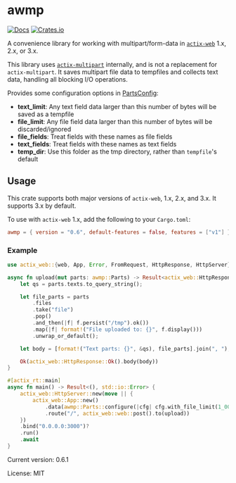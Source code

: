 # awmp

[![Docs](https://docs.rs/awmp/badge.svg)](https://docs.rs/crate/awmp/)
[![Crates.io](https://img.shields.io/crates/v/awmp.svg)](https://crates.io/crates/awmp)

A convenience library for working with multipart/form-data in [`actix-web`](https://docs.rs/actix-web) 1.x, 2.x, or 3.x.

This library uses [`actix-multipart`](https://docs.rs/actix-multipart) internally, and is not a replacement
for `actix-multipart`. It saves multipart file data to tempfiles and collects text data, handling all blocking I/O operations.

Provides some configuration options in [PartsConfig](struct.PartsConfig.html):

* **text_limit**: Any text field data larger than this number of bytes will be saved as a tempfile
* **file_limit**: Any file field data larger than this number of bytes will be discarded/ignored
* **file_fields**: Treat fields with these names as file fields
* **text_fields**: Treat fields with these names as text fields
* **temp_dir**: Use this folder as the tmp directory, rather than `tempfile`'s default

## Usage

This crate supports both major versions of `actix-web`, 1.x, 2.x, and 3.x. It supports 3.x by default.

To use with `actix-web` 1.x, add the following to your `Cargo.toml`:

```toml
awmp = { version = "0.6", default-features = false, features = ["v1"] }
```

### Example

```rust
use actix_web::{web, App, Error, FromRequest, HttpResponse, HttpServer};

async fn upload(mut parts: awmp::Parts) -> Result<actix_web::HttpResponse, actix_web::Error> {
    let qs = parts.texts.to_query_string();

    let file_parts = parts
        .files
        .take("file")
        .pop()
        .and_then(|f| f.persist("/tmp").ok())
        .map(|f| format!("File uploaded to: {}", f.display()))
        .unwrap_or_default();

    let body = [format!("Text parts: {}", &qs), file_parts].join(", ");

    Ok(actix_web::HttpResponse::Ok().body(body))
}

#[actix_rt::main]
async fn main() -> Result<(), std::io::Error> {
    actix_web::HttpServer::new(move || {
        actix_web::App::new()
            .data(awmp::Parts::configure(|cfg| cfg.with_file_limit(1_000_000)))
            .route("/", actix_web::web::post().to(upload))
    })
    .bind("0.0.0.0:3000")?
    .run()
    .await
}
```

Current version: 0.6.1

License: MIT

